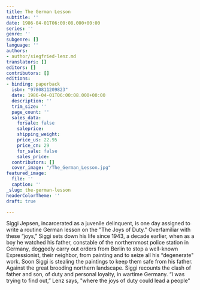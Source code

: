 ```yaml
---
title: The German Lesson
subtitle: ''
date: 1986-04-01T06:00:08.000+00:00
series: ''
genre: ''
subgenre: []
language: ''
authors:
- author/siegfried-lenz.md
translators: []
editors: []
contributors: []
editions:
- binding: paperback
  isbn: "9780811209823"
  date: 1986-04-01T06:00:08.000+00:00
  description: ''
  trim_size: ''
  page_count: ''
  sales_data:
    forsale: false
    saleprice: 
    shipping_weight: 
    price_us: 22.95
    price_cn: 29
    for_sale: false
    sales_price: 
  contributors: []
  cover_image: "/The_German_Lesson.jpg"
featured_image:
  file: ''
  caption: ''
_slug: the-german-lesson
headerColorTheme: ''
draft: true

---
```

Siggi Jepsen, incarcerated as a juvenile delinquent, is one day assigned to write a routine German lesson on the "The Joys of Duty." Overfamiliar with these “joys,” Siggi sets down his life since 1943, a decade earlier, when as a boy he watched his father, constable of the northernmost police station in Germany, doggedly carry out orders from Berlin to stop a well-known Expressionist, their neighbor, from painting and to seize all his “degenerate" work. Soon Siggi is stealing the paintings to keep them safe from his father. Against the great brooding northern landscape. Siggi recounts the clash of father and son, of duty and personal loyalty, in wartime Germany. “I was trying to find out,” Lenz says, "where the joys of duty could lead a people"